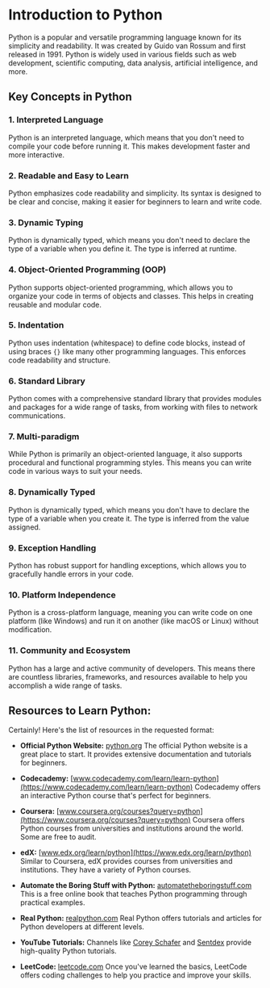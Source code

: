 # Introduction to Python
Python is a popular and versatile programming language known for its simplicity and readability. It was created by Guido van Rossum and first released in 1991. Python is widely used in various fields such as web development, scientific computing, data analysis, artificial intelligence, and more.

## Key Concepts in Python

### 1. Interpreted Language

Python is an interpreted language, which means that you don't need to compile your code before running it. This makes development faster and more interactive.

### 2. Readable and Easy to Learn

Python emphasizes code readability and simplicity. Its syntax is designed to be clear and concise, making it easier for beginners to learn and write code.

### 3. Dynamic Typing

Python is dynamically typed, which means you don't need to declare the type of a variable when you define it. The type is inferred at runtime.

### 4. Object-Oriented Programming (OOP)

Python supports object-oriented programming, which allows you to organize your code in terms of objects and classes. This helps in creating reusable and modular code.

### 5. Indentation

Python uses indentation (whitespace) to define code blocks, instead of using braces `{}` like many other programming languages. This enforces code readability and structure.

### 6. Standard Library

Python comes with a comprehensive standard library that provides modules and packages for a wide range of tasks, from working with files to network communications.

### 7. Multi-paradigm

While Python is primarily an object-oriented language, it also supports procedural and functional programming styles. This means you can write code in various ways to suit your needs.

### 8. Dynamically Typed

Python is dynamically typed, which means you don't have to declare the type of a variable when you create it. The type is inferred from the value assigned.

### 9. Exception Handling

Python has robust support for handling exceptions, which allows you to gracefully handle errors in your code.

### 10. Platform Independence

Python is a cross-platform language, meaning you can write code on one platform (like Windows) and run it on another (like macOS or Linux) without modification.

### 11. Community and Ecosystem

Python has a large and active community of developers. This means there are countless libraries, frameworks, and resources available to help you accomplish a wide range of tasks.

## Resources to Learn Python:

Certainly! Here's the list of resources in the requested format:

- **Official Python Website:**
  [python.org](https://www.python.org/)
  The official Python website is a great place to start. It provides extensive documentation and tutorials for beginners.

- **Codecademy:**
  [www.codecademy.com/learn/learn-python](https://www.codecademy.com/learn/learn-python)
  Codecademy offers an interactive Python course that's perfect for beginners.

- **Coursera:**
  [www.coursera.org/courses?query=python](https://www.coursera.org/courses?query=python)
  Coursera offers Python courses from universities and institutions around the world. Some are free to audit.

- **edX:**
  [www.edx.org/learn/python](https://www.edx.org/learn/python)
  Similar to Coursera, edX provides courses from universities and institutions. They have a variety of Python courses.

- **Automate the Boring Stuff with Python:**
  [automatetheboringstuff.com](https://automatetheboringstuff.com/)
  This is a free online book that teaches Python programming through practical examples.

- **Real Python:**
  [realpython.com](https://realpython.com/)
  Real Python offers tutorials and articles for Python developers at different levels.

- **YouTube Tutorials:**
  Channels like [Corey Schafer](https://www.youtube.com/channel/UCCezIgC97PvUuR4_gbFUs5g) and [Sentdex](https://www.youtube.com/channel/UCfzlCWGWYyIQ0aLC5w48gBQ) provide high-quality Python tutorials.

- **LeetCode:**
  [leetcode.com](https://leetcode.com/)
  Once you've learned the basics, LeetCode offers coding challenges to help you practice and improve your skills.
